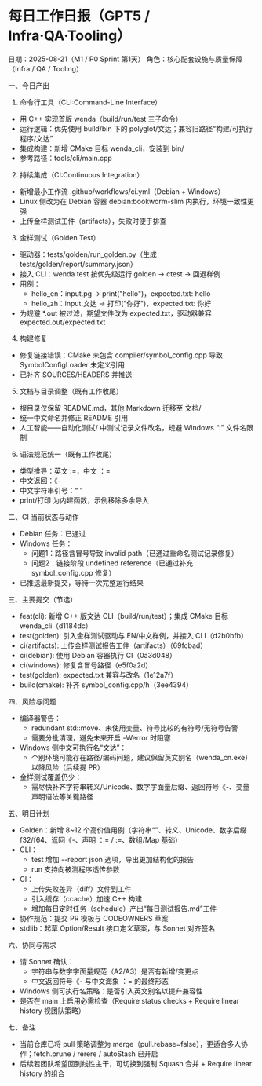 # 每日工作日报（GPT5 / Infra·QA·Tooling）

日期：2025-08-21（M1 / P0 Sprint 第1天）
角色：核心配套设施与质量保障（Infra / QA / Tooling）

一、今日产出
1) 命令行工具（CLI:Command-Line Interface）
- 用 C++ 实现首版 wenda（build/run/test 三子命令）
- 运行逻辑：优先使用 build/bin 下的 polyglot/文达；兼容旧路径“构建/可执行程序/文达”
- 集成构建：新增 CMake 目标 wenda_cli，安装到 bin/
- 参考路径：tools/cli/main.cpp

2) 持续集成（CI:Continuous Integration）
- 新增最小工作流 .github/workflows/ci.yml（Debian + Windows）
- Linux 侧改为在 Debian 容器 debian:bookworm-slim 内执行，环境一致性更强
- 上传金样测试工件（artifacts），失败时便于排查

3) 金样测试（Golden Test）
- 驱动器：tests/golden/run_golden.py（生成 tests/golden/report/summary.json）
- 接入 CLI：wenda test 按优先级运行 golden → ctest → 回退样例
- 用例：
  - hello_en：input.pg → print("hello")，expected.txt: hello
  - hello_zh：input.文达 → 打印("你好")，expected.txt: 你好
- 为规避 *.out 被过滤，期望文件改为 expected.txt，驱动器兼容 expected.out/expected.txt

4) 构建修复
- 修复链接错误：CMake 未包含 compiler/symbol_config.cpp 导致 SymbolConfigLoader 未定义引用
- 已补齐 SOURCES/HEADERS 并推送

5) 文档与目录调整（既有工作收尾）
- 根目录仅保留 README.md，其他 Markdown 迁移至 文档/
- 统一中文命名并修正 README 引用
- 人工智能——自动化测试/ 中测试记录文件改名，规避 Windows “:” 文件名限制

6) 语法规范统一（既有工作收尾）
- 类型推导：英文 :=，中文 ：=
- 中文返回：《-
- 中文字符串引号：“ ”
- print/打印 为内建函数，示例移除多余导入

二、CI 当前状态与动作
- Debian 任务：已通过
- Windows 任务：
  - 问题1：路径含冒号导致 invalid path（已通过重命名测试记录修复）
  - 问题2：链接阶段 undefined reference（已通过补充 symbol_config.cpp 修复）
- 已推送最新提交，等待一次完整运行结果

三、主要提交（节选）
- feat(cli): 新增 C++ 版文达 CLI（build/run/test）；集成 CMake 目标 wenda_cli（d1184dc）
- test(golden): 引入金样测试驱动与 EN/中文样例，并接入 CLI（d2b0bfb）
- ci(artifacts): 上传金样测试报告工件（artifacts）（69fcbad）
- ci(debian): 使用 Debian 容器执行 CI（0a3d048）
- ci(windows): 修复含冒号路径（e5f0a2d）
- test(golden): expected.txt 兼容与改名（1e12a7f）
- build(cmake): 补齐 symbol_config.cpp/h（3ee4394）

四、风险与问题
- 编译器警告：
  - redundant std::move、未使用变量、符号比较的有符号/无符号告警
  - 需要分批清理，避免未来开启 -Werror 时阻塞
- Windows 侧中文可执行名“文达”：
  - 个别环境可能存在路径/编码问题，建议保留英文别名（wenda_cn.exe）以降风险（后续提 PR）
- 金样测试覆盖仍少：
  - 需尽快补齐字符串转义/Unicode、数字字面量后缀、返回符号《-、变量声明语法等关键路径

五、明日计划
- Golden：新增 8~12 个高价值用例（字符串“”、转义、Unicode、数字后缀 f32/f64、返回《-、声明 ：= / :=、数组/Map 基础）
- CLI：
  - test 增加 --report json 选项，导出更加结构化的报告
  - run 支持向被测程序透传参数
- CI：
  - 上传失败差异（diff）文件到工件
  - 引入缓存（ccache）加速 C++ 构建
  - 增加每日定时任务（schedule）产出“每日测试报告.md”工件
- 协作规范：提交 PR 模板与 CODEOWNERS 草案
- stdlib：起草 Option/Result 接口定义草案，与 Sonnet 对齐签名

六、协同与需求
- 请 Sonnet 确认：
  - 字符串与数字字面量规范（A2/A3）是否有新增/变更点
  - 中文返回符号《- 与中文海象 ：= 的最终形态
- Windows 侧可执行名策略：是否引入英文别名以提升兼容性
- 是否在 main 上启用必需检查（Require status checks + Require linear history 视团队策略）

七、备注
- 当前仓库已将 pull 策略调整为 merge（pull.rebase=false），更适合多人协作；fetch.prune / rerere / autoStash 已开启
- 后续若团队希望回到线性主干，可切换到强制 Squash 合并 + Require linear history 的组合
